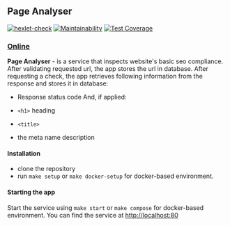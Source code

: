 ## Page Analyser

[![hexlet-check](https://github.com/just-evv/php-project-lvl3/actions/workflows/hexlet-check.yml/badge.svg)](https://github.com/just-evv/php-project-lvl3/actions/workflows/hexlet-check.yml) [![Maintainability](https://api.codeclimate.com/v1/badges/26d8cb2e5ded678702ca/maintainability)](https://codeclimate.com/github/just-evv/php-project-lvl3/maintainability) [![Test Coverage](https://api.codeclimate.com/v1/badges/26d8cb2e5ded678702ca/test_coverage)](https://codeclimate.com/github/just-evv/php-project-lvl3/test_coverage)

### [Online](https://just-evv-analyzer.herokuapp.com/)

__Page Analyser__ - is a service that inspects website's basic seo compliance. 
After validating requested url, the app stores the url in database. After requesting a check, the app retrieves following information from the response and stores it in database:
* Response status code
And, if applied:

* `<h1>` heading
* `<title>`
* the meta name description

#### Installation
* clone the repository
* run `make setup`
  or `make docker-setup` for docker-based environment.

#### Starting the app
 Start the service using `make start` or `make compose` for docker-based environment.
 You can find the service at [http://localhost:80](http://localhost:80)



